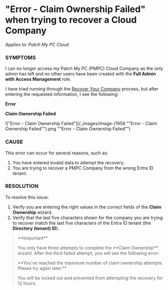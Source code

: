# "Error - Claim Ownership Failed" when trying to recover a Cloud Company

_Applies to: Patch My PC Cloud_

### SYMPTOMS

I can no longer access my Patch My PC (PMPC) Cloud Company as the only admin has left and no other users have been created with the **Full Admin with Access Management** role.

I have tried running through the [Recover Your Company](../../cloud-administration/manage-your-cloud-company/recover-your-cloud-company.md) process, but after entering the requested information, I see the following:

**Error**

**Claim Ownership Failed**

!["Error - Claim Ownership Failed"](/_images/image-(1959 "\"Error - Claim Ownership Failed\"").png "“Error - Claim Ownership Failed”")

### CAUSE

This error can occur for several reasons, such as:

1. You have entered invalid data to attempt the recovery.
2. You are trying to recover a PMPC Company from the wrong Entra ID tenant.

### RESOLUTION

To resolve this issue:

1. Verify you are entering the right values in the correct fields of the **Claim Ownership** wizard.
2. Verify that the last five characters shown for the company you are trying to recover match the last five characters of the Entra ID tenant (the **Directory (tenant) ID**).

<blockquote class="wp-block-quote">
<p>**Important**</p>
<p>You only have three attempts to complete the **Claim Ownership** wizard. After the third failed attempt, you will see the following error:</p>
<p>**You've reached the maximum number of claim ownership attempts. Please try again later.**</p>
<p>You will be locked out and prevented from attempting the recovery for 12 hours.</p>
</blockquote>